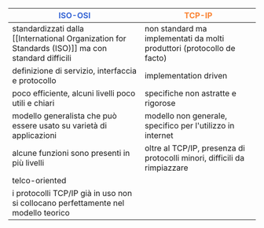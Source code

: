 | **<span style='color:#3867d6'>ISO-OSI</span>**                                                    | **<span style='color:#fa8231'>TCP-IP</span>**                            |
| ------------------------------------------------------------------------------------------------- | ------------------------------------------------------------------------ |
| standardizzati dalla [[International Organization for Standards (ISO)]] ma con standard difficili | non standard ma implementati da molti produttori (protocollo de facto)   |
| definizione di servizio, interfaccia e protocollo                                                 | implementation driven                                                    |
| poco efficiente, alcuni livelli poco utili e chiari                                               | specifiche non astratte e rigorose                                       |
| modello generalista che può essere usato su varietà di applicazioni                               | modello non generale, specifico per l'utilizzo in internet                                                |
| alcune funzioni sono presenti in più livelli                                                      | oltre al TCP/IP, presenza di protocolli minori, difficili da rimpiazzare |
| telco-oriented                                                                                    |                                                                          |
| i protocolli TCP/IP già in uso non si collocano perfettamente nel modello teorico                 |                                                                          |
